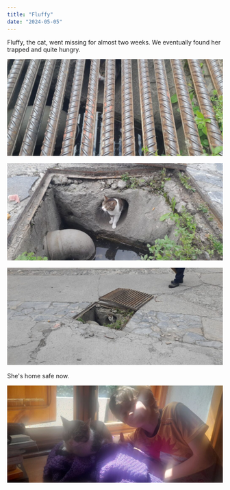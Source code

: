 ```yaml
---
title: "Fluffy"
date: "2024-05-05"
---
```


Fluffy, the cat, went missing for almost two weeks. We eventually found her trapped and quite hungry.

![](images/20240505_1123378829654688471039491-1024x461.jpg)

![](images/20240505_1136004554307570548256183-1024x461.jpg)

![](images/20240505_1140116518099297015741304-1024x461.jpg)

She's home safe now.

![](images/20240505_1405068525298941036075986-1024x461.jpg)
